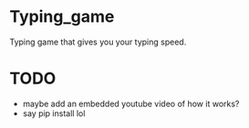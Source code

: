 # Typing_game
Typing game that gives you your typing speed. 


# TODO
- maybe add an embedded youtube video of how it works?
- say pip install lol

